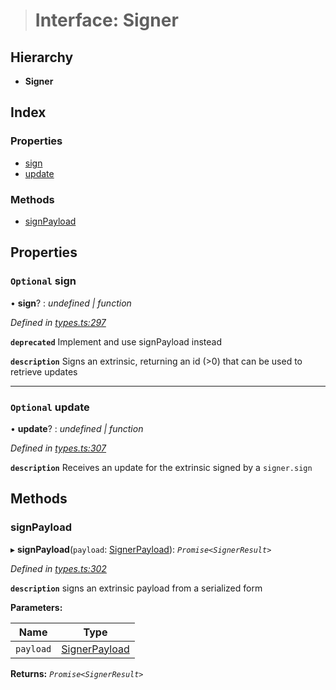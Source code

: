 > # Interface: Signer

## Hierarchy

* **Signer**

## Index

### Properties

* [sign](_types_.signer.md#optional-sign)
* [update](_types_.signer.md#optional-update)

### Methods

* [signPayload](_types_.signer.md#signpayload)

## Properties

### `Optional` sign

• **sign**? : *undefined | function*

*Defined in [types.ts:297](https://github.com/polkadot-js/api/blob/19c3e4b/packages/api/src/types.ts#L297)*

**`deprecated`** Implement and use signPayload instead

**`description`** Signs an extrinsic, returning an id (>0) that can be used to retrieve updates

___

### `Optional` update

• **update**? : *undefined | function*

*Defined in [types.ts:307](https://github.com/polkadot-js/api/blob/19c3e4b/packages/api/src/types.ts#L307)*

**`description`** Receives an update for the extrinsic signed by a `signer.sign`

## Methods

###  signPayload

▸ **signPayload**(`payload`: [SignerPayload](_types_.signerpayload.md)): *`Promise<SignerResult>`*

*Defined in [types.ts:302](https://github.com/polkadot-js/api/blob/19c3e4b/packages/api/src/types.ts#L302)*

**`description`** signs an extrinsic payload from a serialized form

**Parameters:**

Name | Type |
------ | ------ |
`payload` | [SignerPayload](_types_.signerpayload.md) |

**Returns:** *`Promise<SignerResult>`*